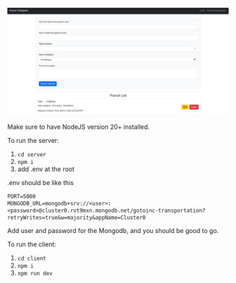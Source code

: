 ![img.png](img.png)

Make sure to have NodeJS version 20+ installed.

To run the server:
1. ```cd server```
2. ```npm i```
3. add .env at the root

.env should be like this
```
PORT=5000
MONGODB_URL=mongodb+srv://<user>:<password>@cluster0.rvt9mxn.mongodb.net/gotoinc-transportation?retryWrites=true&w=majority&appName=Cluster0
```

Add user and password for the Mongodb, and you should be good to go.

To run the client:
1. ```cd client```
2. ```npm i```
3. ```npm run dev```
